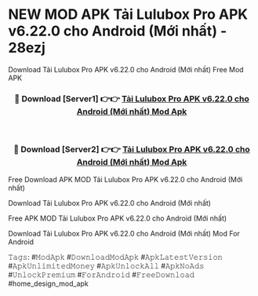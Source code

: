# NEW MOD APK Tải Lulubox Pro APK v6.22.0 cho Android (Mới nhất) - 28ezj
Download Tải Lulubox Pro APK v6.22.0 cho Android (Mới nhất) Free Mod APK

<div align="center">
<h3>🔴 Download [Server1] 👉👉 <a href="https://apk-comot.site?title=Tải_Lulubox_Pro_APK_v6.22.0_cho_Android_(Mới_nhất)">Tải Lulubox Pro APK v6.22.0 cho Android (Mới nhất) Mod Apk</a></h3><br>

<h3>🔴 Download [Server2] 👉👉 <a href="https://apk-comot.site?title=Tải_Lulubox_Pro_APK_v6.22.0_cho_Android_(Mới_nhất)">Tải Lulubox Pro APK v6.22.0 cho Android (Mới nhất) Mod Apk</a></h3>
</div>


Free Download APK MOD Tải Lulubox Pro APK v6.22.0 cho Android (Mới nhất)

Download Tải Lulubox Pro APK v6.22.0 cho Android (Mới nhất) 

Free APK MOD Tải Lulubox Pro APK v6.22.0 cho Android (Mới nhất) 

Download Tải Lulubox Pro APK v6.22.0 cho Android (Mới nhất) Mod For Android

𝚃𝚊𝚐𝚜: #𝙼𝚘𝚍𝙰𝚙𝚔 #𝙳𝚘𝚠𝚗𝚕𝚘𝚊𝚍𝙼𝚘𝚍𝙰𝚙𝚔 #𝙰𝚙𝚔𝙻𝚊𝚝𝚎𝚜𝚝𝚅𝚎𝚛𝚜𝚒𝚘𝚗 #𝙰𝚙𝚔𝚄𝚗𝚕𝚒𝚖𝚒𝚝𝚎𝚍𝙼𝚘𝚗𝚎𝚢 #𝙰𝚙𝚔𝚄𝚗𝚕𝚘𝚌𝚔𝙰𝚕𝚕 #𝙰𝚙𝚔𝙽𝚘𝙰𝚍𝚜 #𝚄𝚗𝚕𝚘𝚌𝚔𝙿𝚛𝚎𝚖𝚒𝚞𝚖 #𝙵𝚘𝚛𝙰𝚗𝚍𝚛𝚘𝚒𝚍 #𝙵𝚛𝚎𝚎𝙳𝚘𝚠𝚗𝚕𝚘𝚊𝚍 #home_design_mod_apk